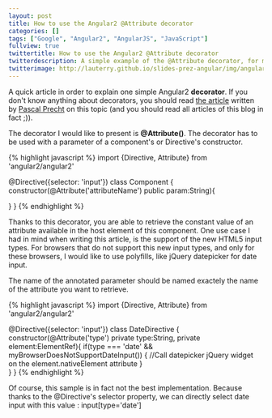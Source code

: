 ```yaml
---
layout: post
title: How to use the Angular2 @Attribute decorator
categories: []
tags: ["Google", "Angular2", "AngularJS", "JavaScript"]
fullview: true
twittertitle: How to use the Angular2 @Attribute decorator
twitterdescription: A simple example of the @Attribute decorator, for managing javascript polyfills
twitterimage: http://lauterry.github.io/slides-prez-angular/img/angularjs.png
---
```


A quick article in order to explain one simple Angular2 **decorator**. If you don't know anything about decorators, you should read [the article](http://blog.thoughtram.io/angular/2015/05/03/the-difference-between-annotations-and-decorators.html) written by [Pascal Precht](https://twitter.com/PascalPrecht) on this topic (and you should read all articles of this blog in fact ;)). 

The decorator I would like to present is **@Attribute()**. The decorator has to be used with a parameter of a component's  or Directive's constructor. 

{% highlight javascript %}
import {Directive, Attribute} from 'angular2/angular2'

@Directive({selector: 'input'})
class Component {
   constructor(@Attribute('attributeName') public param:String){
   		
   }
}
{% endhighlight %}

Thanks to this decorator, you are able to retrieve the constant value of an attribute available in the host element of this component. One use case I had in mind when writing this article, is the support of the new HTML5 input types. For browsers that do not support this new input types, and only for these browsers, I would like to use polyfills, like jQuery datepicker for date input.

The name of the annotated parameter should be named exactely the name of the attribute you want to retrieve. 

{% highlight javascript %}
import {Directive, Attribute} from 'angular2/angular2'

@Directive({selector: 'input'})
class DateDirective {
   constructor(@Attribute('type') private type:String, private element:ElementRef){
		if(type === 'date' && myBrowserDoesNotSupportDateInput()) {
		   //Call datepicker jQuery widget on the element.nativeElement attribute
		}   		
   }
}
{% endhighlight %}

Of course, this sample is in fact not the best implementation. Because thanks to the @Directive's selector property, we can directly
select date input with this value : input[type='date']
